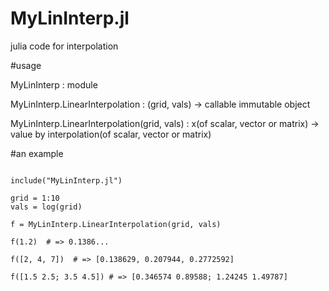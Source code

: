 # MyLinInterp.jl
julia code for interpolation

#usage

MyLinInterp
    : module

MyLinInterp.LinearInterpolation
    : (grid, vals) -> callable immutable object

MyLinInterp.LinearInterpolation(grid, vals)
    : x(of scalar, vector or matrix) -> value by interpolation(of scalar, vector or matrix)

#an example

```

include("MyLinInterp.jl")

grid = 1:10
vals = log(grid)

f = MyLinInterp.LinearInterpolation(grid, vals)

f(1.2)  # => 0.1386...

f([2, 4, 7])  # => [0.138629, 0.207944, 0.2772592]

f([1.5 2.5; 3.5 4.5]) # => [0.346574 0.89588; 1.24245 1.49787]
```
